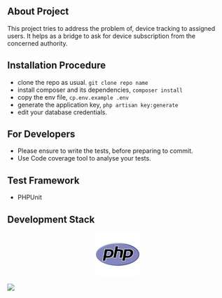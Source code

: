 ## About Project

This project tries to address the problem of, device tracking to assigned users. It helps as a bridge to ask for
device subscription from the concerned authority.

## Installation Procedure
- clone the repo as usual. `git clone repo name`
- install composer and its dependencies, `composer install`
- copy the env file, `cp.env.example .env`
- generate the application key, `php artisan key:generate`
- edit your database credentials.

## For Developers

- Please ensure to write the tests, before preparing to commit. 
- Use Code coverage tool to analyse your tests.

## Test Framework
 - PHPUnit
## Development Stack
<p align="center"><img height="100px" width="100px" src="https://raw.githubusercontent.com/github/explore/ccc16358ac4530c6a69b1b80c7223cd2744dea83/topics/php/php.png"></p>
<p align="center" style="display: inline"><img src="https://laravel.com/assets/img/components/logo-laravel.svg"></p>

